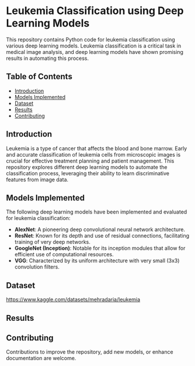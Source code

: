 # Leukemia Classification using Deep Learning Models

This repository contains Python code for leukemia classification using various deep learning models. Leukemia classification is a critical task in medical image analysis, and deep learning models have shown promising results in automating this process.

## Table of Contents

- [Introduction](#introduction)
- [Models Implemented](#models-implemented)
- [Dataset](#dataset)
- [Results](#results)
- [Contributing](#contributing)


## Introduction

Leukemia is a type of cancer that affects the blood and bone marrow. Early and accurate classification of leukemia cells from microscopic images is crucial for effective treatment planning and patient management. This repository explores different deep learning models to automate the classification process, leveraging their ability to learn discriminative features from image data.

## Models Implemented

The following deep learning models have been implemented and evaluated for leukemia classification:

- **AlexNet**: A pioneering deep convolutional neural network architecture.
- **ResNet**: Known for its depth and use of residual connections, facilitating training of very deep networks.
- **GoogleNet (Inception)**: Notable for its inception modules that allow for efficient use of computational resources.
- **VGG**: Characterized by its uniform architecture with very small (3x3) convolution filters.

## Dataset
https://www.kaggle.com/datasets/mehradaria/leukemia

## Results

## Contributing
Contributions to improve the repository, add new models, or enhance documentation are welcome. 


